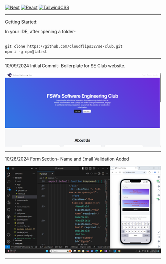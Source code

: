 [![Next](https://img.shields.io/badge/NextJS-v14.2.4-blue.svg?logo=next.js)](https://nextjs.org)
[![React](https://img.shields.io/badge/React-v18-teal.svg?logo=react)](https://react.dev)
[![TailwindCSS](https://img.shields.io/badge/Tailwind%20CSS-v3.4.1-lightblue.svg?logo=tailwindcss)](https://nextjs.org)

---

Getting Started:

In your IDE, after opening a folder-

<code>
git clone https://github.com/cloudflips32/se-club.git
npm i -g npm@latest
</code>

---

10/09/2024 Initial Commit- Boilerplate for SE Club website.

![page-preview-first-commit](/public/images/se-club-preview-1.png)

---

10/26/2024 Form Section-
Name and Email Validation Added

![first-club-PR-merge](/public/images/se-club-contribution-one.png)

---
